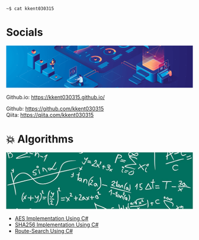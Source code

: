 ```sh
~$ cat kkent030315
```

# Socials

![IMAGE](social3.png)

Github.io: https://kkent030315.github.io/  

Github: https://github.com/kkent030315  
Qiita: https://qiita.com/kkent030315

# 💥 Algorithms

![IMAGE](math2.jpeg)

- [AES Implementation Using C#](https://github.com/kkent030315/CSharp-AES-Algorhythm)
- [SHA256 Implementation Using C#](https://github.com/kkent030315/SHA256-Algorithm-CSharp)
- [Route-Search Using C#](https://github.com/kkent030315/Route-Search-Algorithm)
